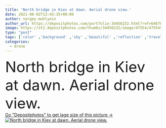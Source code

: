 ```yaml
---
title: 'North bridge in Kiev at dawn. Aerial drone view.'
date: 2021-06-02T13:43:35+00:00
author: sergey.muhlynin
author_url: https://depositphotos.com/portfolio-34456232.html?ref=64678756
image: https://st2.depositphotos.com/thumbs/34456232/image/47554/475549676/api_thumb_450.jpg?forcejpeg=true
type: "post"
tags: ['color' ,'background' ,'sky' ,'beautiful' ,'reflection' ,'travel' ,'nature' ,'water' ,'transport' ,'transportation' ,'industrial' ,'road' ,'river' ,'sunrise' ,'bridge' ,'landscape' ,'architecture' ,'building' ,'city' ,'construction' ,'urban' ,'night' ,'horizon' ,'street' ,'scenic' ,'tourism' ,'ukraine' ,'cityscape' ,'landmark' ,'town' ,'famous' ,'panoramic' ,'skyline' ,'north' ,'europe' ,'moscow' ,'buildings' ,'aerial' ,'Kiev' ,'dnepr' ,'Dnieper' ,'Kyiv' ,'subway' ,'drone' ,'aerial view' ,'city landscape' ,'river water' ,'north bridge' ,'moscow bridge' ]
categories: 
  - drone
---
```

<div aling="center">
            <font size="60"> North bridge in Kiev at dawn. Aerial drone view.</font>   
</div>
<div>
    <a href='https://st2.depositphotos.com/thumbs/34456232/image/47554/475549676/api_thumb_450.jpg?forcejpeg=true?ref=64678756' target=_blank > Go "Depositphotos" to get lage size of this picture ->
        <img href='https://st2.depositphotos.com/thumbs/34456232/image/47554/475549676/api_thumb_450.jpg?forcejpeg=true?ref=64678756' src='https://st2.depositphotos.com/34456232/47554/i/950/depositphotos_475549676-stock-photo-north-bridge-kiev-dawn-aerial.jpg?forcejpeg=true' alt='North bridge in Kiev at dawn. Aerial drone view.' >
    </a>
</div>
